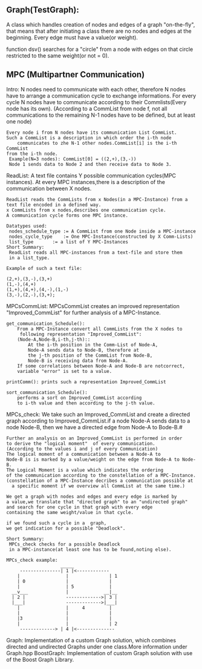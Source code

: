 Graph(TestGraph):
-----------------
A class which handles creation of nodes and edges of a graph "on-the-fly",
that means that after initiating a class there are no nodes and edges 
at the beginning. Every edge must have a value(or weight).

function dsv() searches for a "circle" from a node with edges on that circle 
restricted to the same weight(or not = 0).

MPC (Multipartner Communication)
---------------------------------
Intro: N nodes need to communicate with each other, therefore N nodes 
	have to arrange a communication cycle to exchange informations.
	For every cycle N nodes have to communicate 
	according to their Commlists(Every node has its own).
        (According to a CommList from node f, 
	 not all communications to the remaining N-1 nodes have to be defined,
	 but at least one node)
	
	Every node i from N nodes have its communication List CommList.
	Such a CommList is a description in which order the i-th node 
        communicates to zhe N-1 other nodes.CommList[i] is the i-th CommList 
 	from the i-th node.
	 Example(N=3 nodes): CommList[0] = ((2,+),(3,-))
	 Node 1 sends data to Node 2 and then receive data to Node 3.

ReadList:
	A text file contains Y possible communication cycles(MPC instances).
	At every MPC instances,there is a description of the communication 
	between X nodes.

	ReadList reads the CommLists from x Nodes(in a MPC-Instance) from a 
	text file encoded in a defined way. 
	x CommLists from x nodes,describes one communication cycle.
	A communication cycle forms one MPC instance.  
	
	Datatypes used:
	 nodes_schedule_type := A CommList from one Node inside a MPC-instance
	 nodes_cycle_type    := One MPC-Instance(constructed by X Comm-Lists)
	 list_type	     := a list of Y MPC-Instances
	Short Summary:
	 ReadList reads all MPC-instances from a text-file and store them 
	 in a list_type.

	Example of such a text file:

	(2,+),(3,-),(3,+)
	(1,-),(4,+)
	(1,+),(4,+),(4,-),(1,-)
	(3,-),(2,-),(3,+);

MPCsCommList:
	MPCsCommList creates an improved representation "Improved_CommList" 
	for further analysis of a MPC-Instance.
	
	get_communication_Schedule():
		From a MPC-Instance convert all CommLists from the X nodes to 
		 following representation "Improved_CommList":
		(Node-A,Node-B,i-th,j-th)::
			At the i-th position in the Comm-List of Node-A, 
			Node-A sends data to Node-B, therefore at 
			the j-th position of the CommList from Node-B,
			Node-B is receiving data from Node-A.
		If some correlations between Node-A and Node-B are notcorrect, 
		variable "error" is set to a value.

	printComm(): prints such a representation Improved_CommList

	sort_communication_Schedule():
		performs a sort on Improved_CommList according 
		to i-th value and then according to the j-th value.

MPCs_check:
	We take such an Improved_CommList and create a directed graph 
	according to Improved_CommList.if a node Node-A sends data to a 
	node Node-B, then we have a directed edge from Node-A to Bode-B.#

	Further an analysis on an Improved_CommList is performed in order 
	to derive the "logical moment"  of every communication.
	(According to the values i and j of every Communication)
	The logical moment of a communication between a Node-A to 
	Node-B is is marked by a value/weight on the edge from Node-A to Node-B.
 	The Logical Moment is a value which indicates the ordering 
  	of the communication according to the constellation of a MPC-Instance.
	(constellation of a MPC-Instance decribes a communication possible at 
	  a specific moment if we overview all CommList at the same time.)

	We get a graph with nodes and edges and every edge is marked by 
	a value,we translate that "directed graph" to an "undirected graph"
	and search for one cycle in that graph with every edge 
	containing the same weight/value in that cycle. 

	if we found such a cycle in a  graph, 
	we get indication for a possible "Deadlock".

	Short Summary:
	 MPCs_check checks for a possible Deadlock 
	 in a MPC-instance(at least one has to be found,noting else).
	
	MPCs_check example:
				        _____
		 ---------------| 1 |<------------
		|		          |   		      | 1
		| 0	              |		          | 
		|		          | 5	          |
	  __v___              |             __|__
	  | 2 |		          ------------->| 3 | 
  	  |___|		          ------------->|___| 
		|		          |     4         |
		|		          |               |
		|3		          |               |
		|		          |               | 2
		 ------------->	| 4 |<--------------   

				
	
					
Graph:
	Implementation  of a custom Graph solution, which combines directed and undirected Graphs
	under one class.More information under Graph.hpp
BoostGraph:
	Implementation of custom Graph solution with use of the Boost Graph Library.


